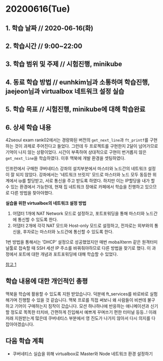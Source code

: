 # 20200616\(Tue\)

## 1. 학습 날짜 // 2020-06-16\(화\)

## 2. 학습시간 // 9:00~22:00

## 3. 학습 범위 및 주제 // 시험진행, minikube

## 4. 동료 학습 방법 // eunhkim님과 소통하며 학습진행, jaejeon님과 virtualbox 네트워크 설정 실습

## 5. 학습 목표 // 시험진행, minikube에 대해 학습완료

## 6. 상세 학습 내용

42seoul exam rank02에서는 경량화된 버전의 `get_next_line`과 `ft_printf`를 구현하는 것이 과제로 주어진다고 들었다. 그런데 두 프로젝트를 구현한지 2달이 넘어가므로 기억이 나지 않는 상황이었다. 시간이 부족하여 상대적으로 구현이 번거롭지 않은 `get_next_line`을 학습하였다. 이후 맥북에 개발 환경을 셋팅하였다.

인프런에서 구매한 쿠버네티스 강좌의 설치부분에서 마스터와 노드간의 네트워크 설정이 잘 되지 않았다. 강좌에서는 '네트워크 브릿지' 모드로 마스터와 노드 모두 동등한 위계에서 ip를 할당받고, 서로 통신을 주고 받도록 하였다. 하지만 이는 IP할당을 내가 할 수 있는 환경에서 가능한데, 현재 집 네트워크 장애로 카페에서 학습을 진행하고 있으므로 다른 방법을 찾아야했다.

**실습을 위한 virtualbox의 네트워크 설정 방법**

1. 어댑터 1개에 NAT Network 모드로 설정하고, 포트포워딩을 통해 마스터와 노드간에 통신할 수 있도록 한다.
2. 어댑터 2개에 각각 NAT 모드와 Host-only 모드로 설정하고, 전자로는 외부와의 통신을, 후자로는 마스터와 노드간에 통신할 수 있도록 한다.

1번 방법을 통해서는 'DHCP' 설정으로 성공했었지만 매번 mobaXterm 같은 원격터미널툴로 접속할 때 SSH 세션 IP 주소를 바꿔줘야하므로 다른 방법을 찾기로 했다. 이 과정에서 포트에 대한 개념과 포트포워딩에 대해 학습할 수 있었다.

[참고 1](https://cjwoov.tistory.com/11)

## 학습 내용에 대한 개인적인 총평

맥북을 학습에 활용할 수 있도록 지원 받았습니다. 덕분에 ft\_services를 바로바로 실험해가며 진행할 수 있을 것 같습니다. 맥북 프로를 직접 써보니 왜 사람들이 비싼데 불구하고 기어이 구매하는지 짐작이 갔습니다. 모션 하나하나에 반응하는 애니메이션과 신기할 정도로 똑똑한 터치바, 간편하게 진입해서 예쁘게 꾸며쓰기 편한 터미널 등등..! 이래저래 지원받는게 많은데 쿠버네티스 부분에서 영 진도가 나가지 않아서 다시 의지를 다잡아야겠습니다.

## 다음 학습 계획

* 쿠버네티스 실습을 위해 virtualbox로 Master와 Node 네트워크 환경 설정하기

